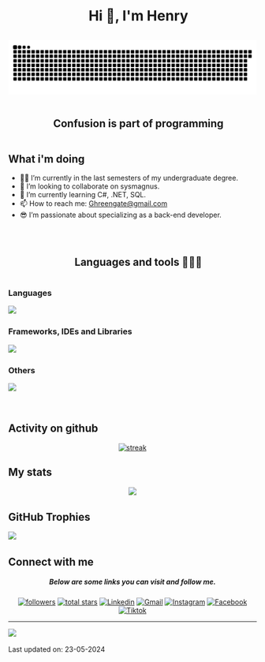 <div id="user-content-toc">
  <ul align="center">
    <summary><h1 style="display: inline-block">Hi 👋, I'm Henry</h1></summary>
  </ul>
</div>
<!--- snake example -->
<div align="center">

  ![huabin's snake gif](https://github.com/huabin/huabin/blob/output/github-contribution-grid-snake.svg)
  
</div>

<div id="user-content-toc">
  <ul align="center">
    <summary><h2 style="display: inline-block">Confusion is part of programming</h2></summary>
  </ul>
</div>

## What i'm doing
<!--Intro start-->
- 👨‍🎓 I’m currently in the last semesters of my undergraduate degree.
- 👯 I’m looking to collaborate on sysmagnus.
- 🌱 I’m currently learning C#, .NET, SQL.
- 📫 How to reach me: Ghreengate@gmail.com
- ​😎 I’m passionate about specializing as a back-end developer.
<!--Intro end-->

<br/>
  <div id="user-content-toc">
    <ul align="center">
      <summary><h2 style="display: inline-block">Languages and tools 👨🏻‍💻</h2></summary>
    </ul>
  </div>
  <h3>Languages</h3>
    <p align="left">
      <a href="https://github.com/Lionnos">
        <img src="https://skillicons.dev/icons?i=cs,java,py,php,ts&perline=14" />
      </a>
    </p>
  <h3>Frameworks, IDEs and Libraries</h3>
      <p align="left">
        <a href="https://github.com/Lionnos">
          <img src="https://skillicons.dev/icons?i=dotnet,laravel,django,visualstudio,idea,rider,androidstudio&perline=14" />
        </a>
      </p>
  <h3>Others</h3>
      <p align="left">
        <a href="https://github.com/Lionnos">
          <img src="https://skillicons.dev/icons?i=vscode,mysql,sqlite,git,postman,bootstrap,arduino,windows,linux&perline=14" />
        </a>
      </p>
<br>

## Activity on github
<p align="center">
  <a href="https://github.com/Lionnos">      
    <img title="stats" alt="streak" src="https://github-readme-streak-stats.herokuapp.com/?user=Lionnos&theme=dark&hide_border=true&stroke=f53b3b"/>
  </a> 
</p>

## My stats
<p align="center">
  <a href="https://github.com/Lionnos"> 
    <img height="200px" src="https://github-readme-stats.vercel.app/api?username=Lionnos&hide_border=true&show_icons=true&count_private=true&theme=gruvbox&bg_color=151515">
  </a> 
</p>

 
## GitHub Trophies
![](https://github-profile-trophy.vercel.app/?username=Lionnos&theme=dark_dimmed&no-frame=false&no-bg=false&margin-w=4)

## Connect with me
<h5 align="center">Below are some links you can visit and follow me.</h5>

<p align="center">
   <a href="https://github.com/Lionnos">
     <img alt="followers" title="Follow me on Github" src="https://img.shields.io/github/followers/Lionnos?color=236ad3&style=for-the-badge&logo=github&label=Follow"/></a>
  <a href="https://github.com/Lionnos?tab=repositories&sort=stargazers">
    <img alt="total stars" title="Total stars on GitHub" src="https://custom-icon-badges.demolab.com/github/stars/Lionnos?color=B8B92B&style=for-the-badge&labelColor=959532&logo=star"/></a>
  <a href="https://linkedin.com/in/lionos" target="blank">
    <img src="https://img.shields.io/badge/LinkedIn-0077B5?style=for-the-badge&logo=linkedin&logoColor=white" alt="Linkedin"/></a>
  <a href = "mailto:Greengate@gmail.com" target="blank">
    <img src="https://img.shields.io/badge/Gmail-D14836?style=for-the-badge&logo=gmail&logoColor=white" alt="Gmail"  /></a>
  <a href="https://www.instagram.com/lionooos/">
    <img src="https://img.shields.io/badge/instagram-E4405F?style=for-the-badge&logo=instagram&logoColor=white" alt="Instagram"/></a>
  <a href="https://fb.com/Lionnosh" target="blank">
    <img src="https://img.shields.io/badge/Facebook-1877F2?style=for-the-badge&logo=facebook&logoColor=white" alt="Facebook"  /></a>
  <a href="https://www.tiktok.com/@lionnos" target="blank">
    <img src="https://img.shields.io/badge/TikTok-000000?style=for-the-badge&logo=tiktok&logoColor=white" alt="Tiktok" /></a>
 </p>

---

<a href="https://github.com/Lionnos">
  <img src="https://visitcount.itsvg.in/api?id=Lionnos&label=Lionnos&pretty=false" />
</a>

Last updated on: 23-05-2024
